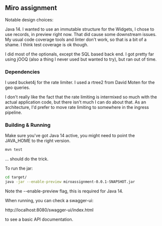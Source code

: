 ## Miro assignment

Notable design choices:

Java 14. I wanted to use an immutable structure for the Widgets, I chose to use records, in preview right now.
That did cause some downstream issues. My usual code coverage tools and linter don't work, so that is a bit of a shame.
I think test coverage is ok though.

I did most of the optionals, except the SQL based back end. I got pretty far using jOOQ (also a thing I never used but wanted to try), but ran out of time.


### Dependencies
I used bucket4j for the rate limiter. I used a rtree2 from David Moten for the geo queries.

I don't really like the fact that the rate limiting is intermixed so much with the actual application code, but there isn't much I can do about that. As an architecture, I'd prefer to move rate limiting to somewhere in the ingress pipeline.

### Building & Running

Make sure you've got Java 14 active, you might need to point the JAVA_HOME to the right version.

```bash
mvn test
```
... should do the trick.

To run the jar:
```bash
cd target/
java -jar --enable-preview miroassignment-0.0.1-SNAPSHOT.jar 
```
Note the --enable-preview flag, this is required for Java 14.

When running, you can check a swagger-ui:

http://localhost:8080/swagger-ui/index.html

to see a basic API documentation.


